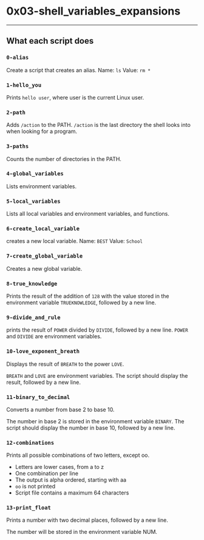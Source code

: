 # 0x03-shell_variables_expansions 
---
## What each script does
### `0-alias`
Create a script that creates an alias.
Name: `ls`
Value: `rm *`
### `1-hello_you`
Prints `hello user`, where user is the current Linux user.
### `2-path` 
Adds `/action` to the PATH. 
`/action` is the last directory the shell looks into when looking for a program.
### `3-paths`
Counts the number of directories in the PATH.
### `4-global_variables`
Lists environment variables. 
### `5-local_variables`
Lists all local variables and environment variables, and functions.
### `6-create_local_variable`
creates a new local variable.
Name: `BEST`
Value: `School`
### `7-create_global_variable`
Creates a new global variable.
### `8-true_knowledge`
Prints the result of the addition of `128` with the value stored in the 
environment variable `TRUEKNOWLEDGE`, followed by a new line.
### `9-divide_and_rule`
prints the result of `POWER` divided by `DIVIDE`, followed by a new line.
`POWER` and `DIVIDE` are environment variables.
### `10-love_exponent_breath`
Displays the result of `BREATH` to the power `LOVE`.

`BREATH` and `LOVE` are environment variables.
The script should display the result, followed by a new line.
### `11-binary_to_decimal`
Converts a number from base 2 to base 10.

The number in base 2 is stored in the environment variable `BINARY`.
The script should display the number in base 10, followed by a new line.
### `12-combinations`
Prints all possible combinations of two letters, except oo.

- Letters are lower cases, from a to z
- One combination per line
- The output is alpha ordered, starting with aa
- `oo` is not printed
- Script file contains a maximum 64 characters
### `13-print_float`
Prints a number with two decimal places, followed by a new line.

The number will be stored in the environment variable NUM.

